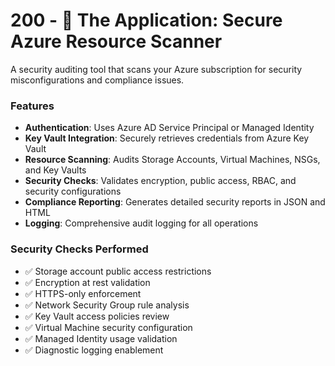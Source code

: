 # 200 - 🚀 The Application: Secure Azure Resource Scanner

A security auditing tool that scans your Azure subscription for security misconfigurations and compliance issues.

### Features

- **Authentication**: Uses Azure AD Service Principal or Managed Identity
- **Key Vault Integration**: Securely retrieves credentials from Azure Key Vault
- **Resource Scanning**: Audits Storage Accounts, Virtual Machines, NSGs, and Key Vaults
- **Security Checks**: Validates encryption, public access, RBAC, and security configurations
- **Compliance Reporting**: Generates detailed security reports in JSON and HTML
- **Logging**: Comprehensive audit logging for all operations

### Security Checks Performed

- ✅ Storage account public access restrictions
- ✅ Encryption at rest validation
- ✅ HTTPS-only enforcement
- ✅ Network Security Group rule analysis
- ✅ Key Vault access policies review
- ✅ Virtual Machine security configuration
- ✅ Managed Identity usage validation
- ✅ Diagnostic logging enablement